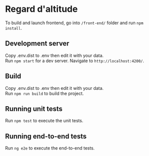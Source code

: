 # Regard d'altitude

To build and launch frontend, go into `/front-end/` folder and run `npm install`.

## Development server

Copy .env.dist to .env then edit it with your data.\
Run `npm start` for a dev server. Navigate to `http://localhost:4200/`.

## Build

Copy .env.dist to .env then edit it with your data.\
Run `npm run build` to build the project.

## Running unit tests

Run `npm test` to execute the unit tests.

## Running end-to-end tests

Run `ng e2e` to execute the end-to-end tests.
